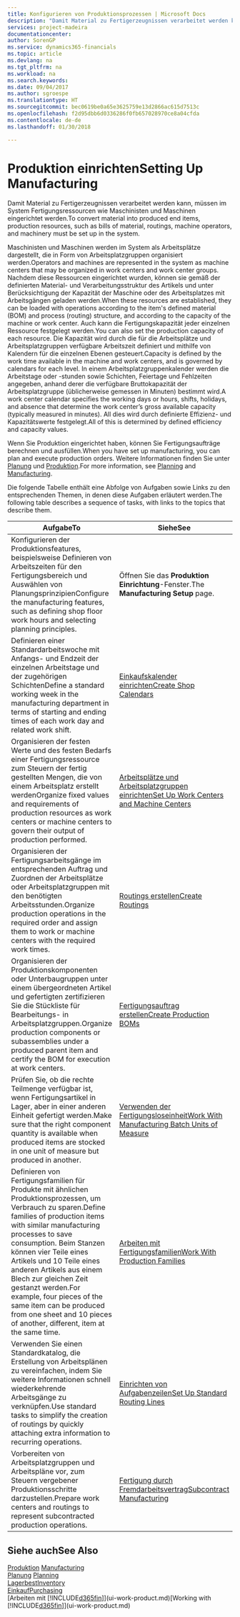 ```yaml
---
title: Konfigurieren von Produktionsprozessen | Microsoft Docs
description: "Damit Material zu Fertigerzeugnissen verarbeitet werden kann, müssen im System Fertigungsressourcen wie Maschinisten und Maschinen eingerichtet werden."
services: project-madeira
documentationcenter: 
author: SorenGP
ms.service: dynamics365-financials
ms.topic: article
ms.devlang: na
ms.tgt_pltfrm: na
ms.workload: na
ms.search.keywords: 
ms.date: 09/04/2017
ms.author: sgroespe
ms.translationtype: HT
ms.sourcegitcommit: bec0619be0a65e3625759e13d2866ac615d7513c
ms.openlocfilehash: f2d95dbb6d0336286f0fb657028970ce8a04cfda
ms.contentlocale: de-de
ms.lasthandoff: 01/30/2018

---
```

# <a name="setting-up-manufacturing"></a><span data-ttu-id="d922f-103">Produktion einrichten</span><span class="sxs-lookup"><span data-stu-id="d922f-103">Setting Up Manufacturing</span></span>
<span data-ttu-id="d922f-104">Damit Material zu Fertigerzeugnissen verarbeitet werden kann, müssen im System Fertigungsressourcen wie Maschinisten und Maschinen eingerichtet werden.</span><span class="sxs-lookup"><span data-stu-id="d922f-104">To convert material into produced end items, production resources, such as bills of material, routings, machine operators, and machinery must be set up in the system.</span></span>

<span data-ttu-id="d922f-105">Maschinisten und Maschinen werden im System als Arbeitsplätze dargestellt, die in Form von Arbeitsplatzgruppen organisiert werden.</span><span class="sxs-lookup"><span data-stu-id="d922f-105">Operators and machines are represented in the system as machine centers that may be organized in work centers and work center groups.</span></span> <span data-ttu-id="d922f-106">Nachdem diese Ressourcen eingerichtet wurden, können sie gemäß der definierten  Material- und Verarbeitungsstruktur des Artikels und unter Berücksichtigung der Kapazität der Maschine oder des Arbeitsplatzes mit Arbeitsgängen geladen werden.</span><span class="sxs-lookup"><span data-stu-id="d922f-106">When these resources are established, they can be loaded with operations according to the item's defined material (BOM) and process (routing) structure, and according to the capacity of the machine or work center.</span></span> <span data-ttu-id="d922f-107">Auch kann die Fertigungskapazität jeder einzelnen Ressource festgelegt werden.</span><span class="sxs-lookup"><span data-stu-id="d922f-107">You can also set the production capacity of each resource.</span></span> <span data-ttu-id="d922f-108">Die Kapazität wird durch die für die Arbeitsplätze und Arbeitsplatzgruppen verfügbare Arbeitszeit definiert und mithilfe von Kalendern für die einzelnen Ebenen gesteuert.</span><span class="sxs-lookup"><span data-stu-id="d922f-108">Capacity is defined by the work time available in the machine and work centers, and is governed by calendars for each level.</span></span> <span data-ttu-id="d922f-109">In einem Arbeitsplatzgruppenkalender werden die Arbeitstage oder -stunden sowie Schichten, Feiertage und Fehlzeiten angegeben, anhand derer die verfügbare Bruttokapazität der Arbeitsplatzgruppe (üblicherweise gemessen in Minuten) bestimmt wird.</span><span class="sxs-lookup"><span data-stu-id="d922f-109">A work center calendar specifies the working days or hours, shifts, holidays, and absence that determine the work center’s gross available capacity (typically measured in minutes).</span></span> <span data-ttu-id="d922f-110">All dies wird durch definierte Effizienz- und Kapazitätswerte festgelegt.</span><span class="sxs-lookup"><span data-stu-id="d922f-110">All of this is determined by defined efficiency and capacity values.</span></span>  

<span data-ttu-id="d922f-111">Wenn Sie Produktion eingerichtet haben, können Sie Fertigungsaufträge berechnen und ausfüllen.</span><span class="sxs-lookup"><span data-stu-id="d922f-111">When you have set up manufacturing, you can plan and execute production orders.</span></span> <span data-ttu-id="d922f-112">Weitere Informationen finden Sie unter [Planung](production-planning.md) und [Produktion](production-manage-manufacturing.md).</span><span class="sxs-lookup"><span data-stu-id="d922f-112">For more information, see [Planning](production-planning.md) and [Manufacturing](production-manage-manufacturing.md).</span></span>  

 <span data-ttu-id="d922f-113">Die folgende Tabelle enthält eine Abfolge von Aufgaben sowie Links zu den entsprechenden Themen, in denen diese Aufgaben erläutert werden.</span><span class="sxs-lookup"><span data-stu-id="d922f-113">The following table describes a sequence of tasks, with links to the topics that describe them.</span></span>   

|<span data-ttu-id="d922f-114">**Aufgabe**</span><span class="sxs-lookup"><span data-stu-id="d922f-114">**To**</span></span>|<span data-ttu-id="d922f-115">**Siehe**</span><span class="sxs-lookup"><span data-stu-id="d922f-115">**See**</span></span>|  
|------------|-------------|  
|<span data-ttu-id="d922f-116">Konfigurieren der Produktionsfeatures, beispielsweise Definieren von Arbeitszeiten für den Fertigungsbereich und Auswählen von Planungsprinzipien</span><span class="sxs-lookup"><span data-stu-id="d922f-116">Configure the manufacturing features, such as defining shop floor work hours and selecting planning principles.</span></span>|<span data-ttu-id="d922f-117">Öffnen Sie das **Produktion Einrichtung**-Fenster.</span><span class="sxs-lookup"><span data-stu-id="d922f-117">The **Manufacturing Setup** page.</span></span>|  
|<span data-ttu-id="d922f-118">Definieren einer Standardarbeitswoche mit Anfangs- und Endzeit der einzelnen Arbeitstage und der zugehörigen Schichten</span><span class="sxs-lookup"><span data-stu-id="d922f-118">Define a standard working week in the manufacturing department in terms of starting and ending times of each work day and related work shift.</span></span>|[<span data-ttu-id="d922f-119">Einkaufskalender einrichten</span><span class="sxs-lookup"><span data-stu-id="d922f-119">Create Shop Calendars</span></span>](production-how-to-create-work-center-calendars.md)|  
|<span data-ttu-id="d922f-120">Organisieren der festen Werte und des festen Bedarfs einer Fertigungsressource zum Steuern der fertig gestellten Mengen, die von einem Arbeitsplatz erstellt werden</span><span class="sxs-lookup"><span data-stu-id="d922f-120">Organize fixed values and requirements of production resources as work centers or machine centers to govern their output of production performed.</span></span>|[<span data-ttu-id="d922f-121">Arbeitsplätze und Arbeitsplatzgruppen einrichten</span><span class="sxs-lookup"><span data-stu-id="d922f-121">Set Up Work Centers and Machine Centers</span></span>](production-how-to-set-up-work-and-machine-centers.md)|
|<span data-ttu-id="d922f-122">Organisieren der Fertigungsarbeitsgänge im entsprechenden Auftrag und Zuordnen der Arbeitsplätze oder Arbeitsplatzgruppen mit den benötigten Arbeitsstunden.</span><span class="sxs-lookup"><span data-stu-id="d922f-122">Organize production operations in the required order and assign them to work or machine centers with the required work times.</span></span>|[<span data-ttu-id="d922f-123">Routings erstellen</span><span class="sxs-lookup"><span data-stu-id="d922f-123">Create Routings</span></span>](production-how-to-create-routings.md)|
|<span data-ttu-id="d922f-124">Organisieren der Produktionskomponenten oder Unterbaugruppen unter einem übergeordneten Artikel und gefertigten zertifizieren Sie die Stückliste für Bearbeitungs- in Arbeitsplatzgruppen.</span><span class="sxs-lookup"><span data-stu-id="d922f-124">Organize production components or subassemblies under a produced parent item and certify the BOM for execution at work centers.</span></span>|[<span data-ttu-id="d922f-125">Fertigungsauftrag erstellen</span><span class="sxs-lookup"><span data-stu-id="d922f-125">Create Production BOMs</span></span>](production-how-to-create-production-boms.md)|
|<span data-ttu-id="d922f-126">Prüfen Sie, ob die rechte Teilmenge verfügbar ist, wenn Fertigungsartikel in Lager, aber in einer anderen Einheit gefertigt werden.</span><span class="sxs-lookup"><span data-stu-id="d922f-126">Make sure that the right component quantity is available when produced items are stocked in one unit of measure but produced in another.</span></span>|[<span data-ttu-id="d922f-127">Verwenden der Fertigungsloseinheit</span><span class="sxs-lookup"><span data-stu-id="d922f-127">Work With Manufacturing Batch Units of Measure</span></span>](production-how-to-use-the-manufacturing-batch-unit-of-measure.md)|  
|<span data-ttu-id="d922f-128">Definieren von Fertigungsfamilien für Produkte mit ähnlichen Produktionsprozessen, um Verbrauch zu sparen.</span><span class="sxs-lookup"><span data-stu-id="d922f-128">Define families of production items with similar manufacturing processes to save consumption.</span></span> <span data-ttu-id="d922f-129">Beim Stanzen können vier Teile eines Artikels und 10 Teile eines anderen Artikels aus einem Blech zur gleichen Zeit gestanzt werden.</span><span class="sxs-lookup"><span data-stu-id="d922f-129">For example, four pieces of the same item can be produced from one sheet and 10 pieces of another, different, item at the same time.</span></span>|[<span data-ttu-id="d922f-130">Arbeiten mit Fertigungsfamilien</span><span class="sxs-lookup"><span data-stu-id="d922f-130">Work With Production Families</span></span>](production-how-work-family.md)|
|<span data-ttu-id="d922f-131">Verwenden Sie einen Standardkatalog, die Erstellung von Arbeitsplänen zu vereinfachen, indem Sie weitere Informationen schnell wiederkehrende Arbeitsgänge zu verknüpfen.</span><span class="sxs-lookup"><span data-stu-id="d922f-131">Use standard tasks to simplify the creation of routings by quickly attaching extra information to recurring operations.</span></span>|[<span data-ttu-id="d922f-132">Einrichten von Aufgabenzeilen</span><span class="sxs-lookup"><span data-stu-id="d922f-132">Set Up Standard Routing Lines</span></span>](production-how-set-up-standard-routing-lines.md)|  
|<span data-ttu-id="d922f-133">Vorbereiten von Arbeitsplatzgruppen und Arbeitspläne vor, zum Steuern vergebener Produktionsschritte darzustellen.</span><span class="sxs-lookup"><span data-stu-id="d922f-133">Prepare work centers and routings to represent subcontracted production operations.</span></span>|[<span data-ttu-id="d922f-134">Fertigung durch Fremdarbeitsvertrag</span><span class="sxs-lookup"><span data-stu-id="d922f-134">Subcontract Manufacturing</span></span>](production-how-to-subcontract-manufacturing.md)|  

## <a name="see-also"></a><span data-ttu-id="d922f-135">Siehe auch</span><span class="sxs-lookup"><span data-stu-id="d922f-135">See Also</span></span>
<span data-ttu-id="d922f-136">[Produktion](production-manage-manufacturing.md)  </span><span class="sxs-lookup"><span data-stu-id="d922f-136">[Manufacturing](production-manage-manufacturing.md)  </span></span>  
<span data-ttu-id="d922f-137">[Planung](production-planning.md) </span><span class="sxs-lookup"><span data-stu-id="d922f-137">[Planning](production-planning.md) </span></span>  
[<span data-ttu-id="d922f-138">Lagerbest</span><span class="sxs-lookup"><span data-stu-id="d922f-138">Inventory</span></span>](inventory-manage-inventory.md)  
[<span data-ttu-id="d922f-139">Einkauf</span><span class="sxs-lookup"><span data-stu-id="d922f-139">Purchasing</span></span>](purchasing-manage-purchasing.md)  
<span data-ttu-id="d922f-140">[Arbeiten mit [!INCLUDE[d365fin](includes/d365fin_md.md)]](ui-work-product.md)</span><span class="sxs-lookup"><span data-stu-id="d922f-140">[Working with [!INCLUDE[d365fin](includes/d365fin_md.md)]](ui-work-product.md)</span></span>

